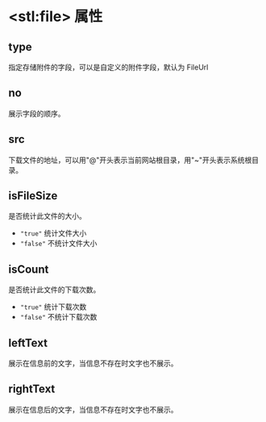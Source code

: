 # &lt;stl:file&gt; 属性

## type

指定存储附件的字段，可以是自定义的附件字段，默认为 FileUrl

## no

展示字段的顺序。

## src

下载文件的地址，可以用"@"开头表示当前网站根目录，用"~"开头表示系统根目录。

## isFileSize

是否统计此文件的大小。

- `"true"` 统计文件大小
- `"false"` 不统计文件大小

## isCount

是否统计此文件的下载次数。

- `"true"` 统计下载次数
- `"false"` 不统计下载次数

## leftText

展示在信息前的文字，当信息不存在时文字也不展示。

## rightText

展示在信息后的文字，当信息不存在时文字也不展示。

